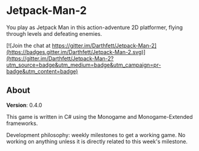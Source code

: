 # Jetpack-Man-2 #

 You play as Jetpack Man in this action-adventure 2D platformer, flying through levels and defeating enemies.

[![Join the chat at https://gitter.im/Darthfett/Jetpack-Man-2](https://badges.gitter.im/Darthfett/Jetpack-Man-2.svg)](https://gitter.im/Darthfett/Jetpack-Man-2?utm_source=badge&utm_medium=badge&utm_campaign=pr-badge&utm_content=badge)


## About ##


**Version**: 0.4.0

This game is written in C# using the Monogame and Monogame-Extended frameworks.

Development philosophy: weekly milestones to get a working game.  No working on anything unless it is directly related to this week's milestone.